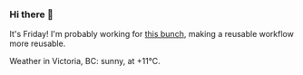 ### Hi there :wave:

It's Friday! I'm probably working for [this bunch](https://github.com/kohofinancial), making a reusable workflow more reusable.

Weather in Victoria, BC: sunny, at +11°C.
